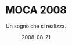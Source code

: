 ---
title: "MOCA 2008"
subtitle: "Un sogno che si realizza."
date: 2008-08-21
externalUrl: "https://moca2008.olografix.org/"
---